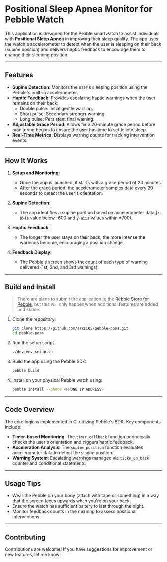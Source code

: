 # Positional Sleep Apnea Monitor for Pebble Watch

This application is designed for the Pebble smartwatch to assist individuals with **Positional Sleep Apnea** in improving their sleep quality. The app uses the watch's accelerometer to detect when the user is sleeping on their back (supine position) and delivers haptic feedback to encourage them to change their sleeping position.

---

## Features

- **Supine Detection**: Monitors the user's sleeping position using the Pebble's built-in accelerometer.
- **Haptic Feedback**: Provides escalating haptic warnings when the user remains on their back:
  - Double pulse: Initial gentle warning.
  - Short pulse: Secondary stronger warning.
  - Long pulse: Persistent final warning.
- **Adjustable Grace Period**: Allows for a 20-minute grace period before monitoring begins to ensure the user has time to settle into sleep.
- **Real-Time Metrics**: Displays warning counts for tracking intervention events.

---

## How It Works

1. **Setup and Monitoring**:
   - Once the app is launched, it starts with a grace period of 20 minutes.
   - After the grace period, the accelerometer samples data every 20 seconds to detect the user's orientation.

2. **Supine Detection**:
   - The app identifies a supine position based on accelerometer data (`z-axis` value below -600 and `y-axis` values within ±700).

3. **Haptic Feedback**:
   - The longer the user stays on their back, the more intense the warnings become, encouraging a position change.

4. **Feedback Display**:
   - The Pebble's screen shows the count of each type of warning delivered (1st, 2nd, and 3rd warnings).

---

## Build and Install

> There are plans to submit the application to the [Rebble Store for Pebble](http://store-beta.rebble.io/apps), but this will only happen when additional features are added and stable.

1. Clone the repository:
   ```bash
   git clone https://github.com/arcsi05/pebble-posa.git
   cd pebble-posa
   ```
2. Run the setup script
   ```bash
   ./dev_env_setup.sh
   ```

3. Build the app using the Pebble SDK:
   ```bash
   pebble build
   ```

4. Install on your physical Pebble watch using:
   ```bash
   pebble install --phone <PHONE IP ADDRESS>
   ```

---

## Code Overview

The core logic is implemented in C, utilizing Pebble's SDK. Key components include:

- **Timer-based Monitoring**: The `timer_callback` function periodically checks the user's orientation and triggers haptic feedback.
- **Acceleration Analysis**: The `supine_position` function evaluates accelerometer data to detect the supine position.
- **Warning System**: Escalating warnings managed via `ticks_on_back` counter and conditional statements.

---

## Usage Tips

- Wear the Pebble on your body (attach with tape or something) in a way that the screen faces upwards when you're on your back.
- Ensure the watch has sufficient battery to last through the night.
- Monitor feedback counts in the morning to assess positional interventions.

---

## Contributing

Contributions are welcome! If you have suggestions for improvement or new features, let me know!

